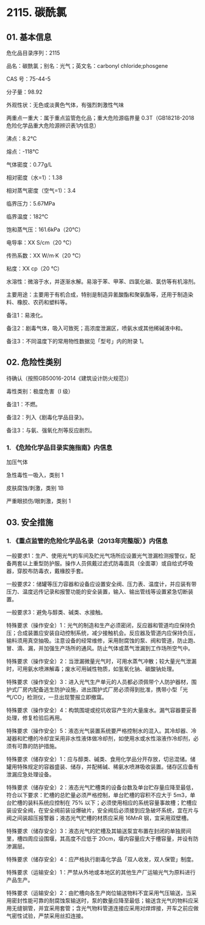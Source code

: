 # 2115. 碳酰氯

## 01. 基本信息

危化品目录序列：2115

品名：碳酰氯；别名：光气；英文名：carbonyl chloride;phosgene

CAS 号：75-44-5

分子量：98.92

外观性状：无色或淡黄色气体，有强烈刺激性气味

两重点一重大：属于重点监管危化品；重大危险源临界量 0.3T（GB18218-2018危险化学品重大危险源辨识表1内信息）

沸点：8.2℃

熔点：-118℃

气体密度：0.77g/L

相对密度（水=1）：1.38

相对蒸气密度（空气=1)：3.4

临界压力：5.67MPa

临界温度：182℃

饱和蒸气压：161.6kPa（20℃）

电导率：XX S/cm（20 ℃）

传热系数：XX W/m·K（20 ℃）

粘度：XX cp（20 ℃）

水溶性：微溶于水，并逐渐水解。易溶于苯、甲苯、四氯化碳、氯仿等有机溶剂。

主要用途：主要用于有机合成，特别是制造异氰酸酯和聚氨酯等，还用于制造染料、橡胶、农药和塑料等。

备注1：易液化。

备注2：剧毒气体，吸入可致死；高浓度泄漏区，喷氨水或其他稀碱液中和。

备注3：不同温度下的常用物性数据见「型号」内的附录 1。

## 02. 危险性类别

待确认（按照GB50016-2014《建筑设计防火规范》）

毒性类别：极度危害（I 级）

备注1：不燃。

备注2：列入《剧毒化学品目录》。

备注3：与氨、强氧化剂等反应剧烈。

### 1. 《危险化学品目录实施指南》内信息

加压气体

急性毒性一吸入，类别 1 

皮肤腐蚀/刺激，类别 1B 

严重眼损伤/眼刺激，类别 1

## 03. 安全措施

### 1. 《重点监管的危险化学品名录（2013年完整版）》内信息

一般要求1：生产、使用光气的车间及贮光气场所应设置光气泄漏检测报警仪，配备两套以上重型防护服。操作人员佩戴过滤式防毒面具（全面罩）或自给式呼吸器，穿胶布防毒衣，戴椽胶手套。

一般要求2：储罐等压力容器和设备应设置安全阀、压力表、温度计，并应装有带压力、温度远传记录和报警功能的安全装置，输入、输出管线等设置紧急切断装置。

一般要求3：避免与醇类、碱类、水接触。

特殊要求（操作安全）1：光气的制造和生产必须密闭，反应器和管道均应保持负压；合成装置应安装自动控制系统，减少接触机会。反应器及管道内应保持负压，输料须用真空抽吸。注意设备的经常维修，采用耐腐蚀的泵、阀和管道，防止跑、冒、滴、漏，并加强生产场所的通风。防止气体或蒸气泄漏到工作场所空气中。

特殊要求（操作安全）2：当泄漏微量光气时，可用水蒸气冲散；较大量光气泄漏时，可用氨水喷淋解毒；废水可用碱性物质，如氢氧化钠、碳酸钠处理。

特殊要求（操作安全）3：进入光气生产单元的人员都必须佩带个人防护器材，围护式厂房内配备逃生防护设施，进出围护式厂房必须得到批准，携带小型「光气/CO」检测仪，一旦出现警报立即撤窩。

特殊要求（操作安全）4：构筑围堤或挖坑收容产生的大量废水。漏气容器要妥善处理，修复检验后再用。

特殊要求（操作安全）5：液态光气装置系统要严格控制水的混入。其冷却器、冷凝器和贮槽的冷却宜采用非水性液体做冷却剂，如使用水或水性溶液作冷却剂，必须有可靠的防护措施。

特殊要求（储存安全）1：应与醇类、碱类、食用化学品分开存放，切忌混储。储罐用特殊规定的容器盛装、储存，并配稀碱、稀氨水喷淋吸收装置。储存区应备有泄漏应急处理设备。

特殊要求（储存安全）2：液态光气贮槽类的设备台数及单台贮存量应降至最低，符合以下要求：贮槽的总贮量必须严格控制，单台贮槽的容积不应大于 5m3，单台贮槽的装料系统应控制在 75% 以下；必须使用相应的系统容量事故槽；贮槽应装设安全阀，在安全阀前装设爆破片，安全阀后必须接到应急破坏系统，宜在片与阀之间装超压报警器；液态光气贮槽的材质应采用 16MnR 钢，宜采用双壁槽。

特殊要求（储存安全）3：液态光气的贮槽及其输送泵宜布置在封闭的单独房间里，槽四周应设围堰，其高度不应低于 20cm，堰内容量应大于槽容量，并设有防渗漏层。

特殊要求（储存安全）4：应严格执行剧毒化学品「双人收发，双人保管」制度。

特殊要求（运输安全）1：严禁从外地或本地区的其他生产厂运输光气为原料进行产品生产。

特殊要求（运输安全）2：由贮槽向各生产岗位输送物料不宜采用气压输送，当采用密封性能可靠的耐腐蚀泵输送时，泵的数量应降至最低；输送含光气的物料应采用无缝钢管，并宜采用套管；含光气物料管道连接应采用对焊焊接，开车之前应做气密性试验，严禁采用丝扣连接。

